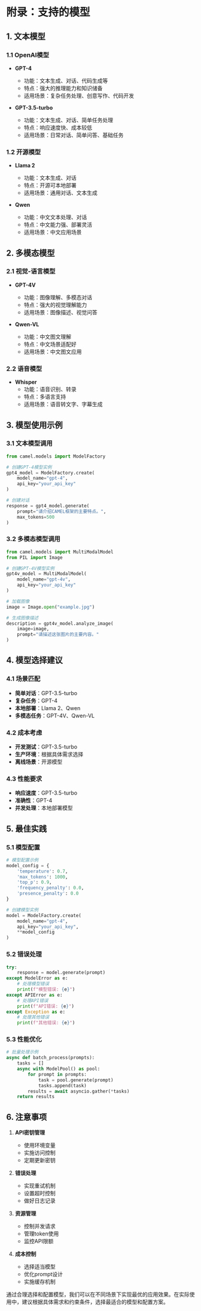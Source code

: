 # 附录：支持的模型

## 1. 文本模型

### 1.1 OpenAI模型
- **GPT-4**
  - 功能：文本生成、对话、代码生成等
  - 特点：强大的推理能力和知识储备
  - 适用场景：复杂任务处理、创意写作、代码开发

- **GPT-3.5-turbo**
  - 功能：文本生成、对话、简单任务处理
  - 特点：响应速度快、成本较低
  - 适用场景：日常对话、简单问答、基础任务

### 1.2 开源模型
- **Llama 2**
  - 功能：文本生成、对话
  - 特点：开源可本地部署
  - 适用场景：通用对话、文本生成

- **Qwen**
  - 功能：中文文本处理、对话
  - 特点：中文能力强、部署灵活
  - 适用场景：中文应用场景

## 2. 多模态模型

### 2.1 视觉-语言模型
- **GPT-4V**
  - 功能：图像理解、多模态对话
  - 特点：强大的视觉理解能力
  - 适用场景：图像描述、视觉问答

- **Qwen-VL**
  - 功能：中文图文理解
  - 特点：中文场景适配好
  - 适用场景：中文图文应用

### 2.2 语音模型
- **Whisper**
  - 功能：语音识别、转录
  - 特点：多语言支持
  - 适用场景：语音转文字、字幕生成

## 3. 模型使用示例

### 3.1 文本模型调用
```python
from camel.models import ModelFactory

# 创建GPT-4模型实例
gpt4_model = ModelFactory.create(
    model_name="gpt-4",
    api_key="your_api_key"
)

# 创建对话
response = gpt4_model.generate(
    prompt="请介绍CAMEL框架的主要特点。",
    max_tokens=500
)
```

### 3.2 多模态模型调用
```python
from camel.models import MultiModalModel
from PIL import Image

# 创建GPT-4V模型实例
gpt4v_model = MultiModalModel(
    model_name="gpt-4v",
    api_key="your_api_key"
)

# 加载图像
image = Image.open("example.jpg")

# 生成图像描述
description = gpt4v_model.analyze_image(
    image=image,
    prompt="请描述这张图片的主要内容。"
)
```

## 4. 模型选择建议

### 4.1 场景匹配
- **简单对话**：GPT-3.5-turbo
- **复杂任务**：GPT-4
- **本地部署**：Llama 2、Qwen
- **多模态任务**：GPT-4V、Qwen-VL

### 4.2 成本考虑
- **开发测试**：GPT-3.5-turbo
- **生产环境**：根据具体需求选择
- **离线场景**：开源模型

### 4.3 性能要求
- **响应速度**：GPT-3.5-turbo
- **准确性**：GPT-4
- **并发处理**：本地部署模型

## 5. 最佳实践

### 5.1 模型配置
```python
# 模型配置示例
model_config = {
    'temperature': 0.7,
    'max_tokens': 1000,
    'top_p': 0.9,
    'frequency_penalty': 0.0,
    'presence_penalty': 0.0
}

# 创建模型实例
model = ModelFactory.create(
    model_name="gpt-4",
    api_key="your_api_key",
    **model_config
)
```

### 5.2 错误处理
```python
try:
    response = model.generate(prompt)
except ModelError as e:
    # 处理模型错误
    print(f"模型错误: {e}")
except APIError as e:
    # 处理API错误
    print(f"API错误: {e}")
except Exception as e:
    # 处理其他错误
    print(f"其他错误: {e}")
```

### 5.3 性能优化
```python
# 批量处理示例
async def batch_process(prompts):
    tasks = []
    async with ModelPool() as pool:
        for prompt in prompts:
            task = pool.generate(prompt)
            tasks.append(task)
        results = await asyncio.gather(*tasks)
    return results
```

## 6. 注意事项

1. **API密钥管理**
   - 使用环境变量
   - 实施访问控制
   - 定期更新密钥

2. **错误处理**
   - 实现重试机制
   - 设置超时控制
   - 做好日志记录

3. **资源管理**
   - 控制并发请求
   - 管理token使用
   - 监控API限额

4. **成本控制**
   - 选择适当模型
   - 优化prompt设计
   - 实施缓存机制

通过合理选择和配置模型，我们可以在不同场景下实现最优的应用效果。在实际使用中，建议根据具体需求和约束条件，选择最适合的模型和配置方案。 